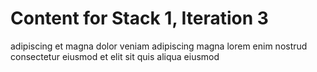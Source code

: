 # Content for Stack 1, Iteration 3
adipiscing et magna dolor veniam adipiscing magna lorem enim nostrud consectetur eiusmod et elit sit quis aliqua eiusmod 
